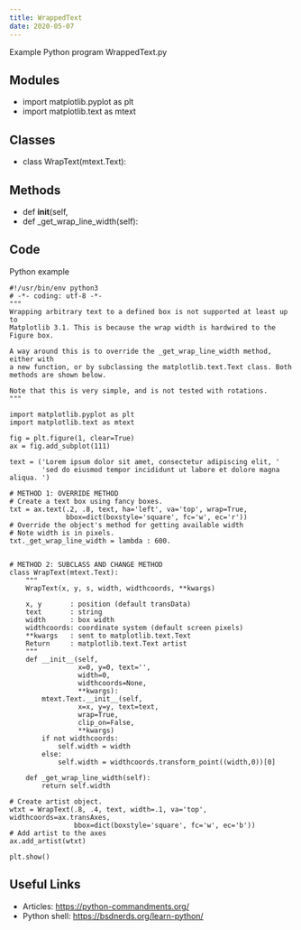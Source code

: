 ```yaml
---
title: WrappedText
date: 2020-05-07
---
```

Example Python program WrappedText.py

## Modules

* import matplotlib.pyplot as plt
* import matplotlib.text as mtext

## Classes

* class WrapText(mtext.Text):

## Methods

* def __init__(self,
* def _get_wrap_line_width(self):

## Code

Python example

    #!/usr/bin/env python3
    # -*- coding: utf-8 -*-
    """
    Wrapping arbitrary text to a defined box is not supported at least up to
    Matplotlib 3.1. This is because the wrap width is hardwired to the Figure box.
    
    A way around this is to override the _get_wrap_line_width method, either with
    a new function, or by subclassing the matplotlib.text.Text class. Both
    methods are shown below.
    
    Note that this is very simple, and is not tested with rotations.
    """
    
    import matplotlib.pyplot as plt
    import matplotlib.text as mtext
    
    fig = plt.figure(1, clear=True)
    ax = fig.add_subplot(111)
    
    text = ('Lorem ipsum dolor sit amet, consectetur adipiscing elit, '
            'sed do eiusmod tempor incididunt ut labore et dolore magna aliqua. ')
    
    # METHOD 1: OVERRIDE METHOD
    # Create a text box using fancy boxes.
    txt = ax.text(.2, .8, text, ha='left', va='top', wrap=True,
                  bbox=dict(boxstyle='square', fc='w', ec='r'))
    # Override the object's method for getting available width
    # Note width is in pixels.
    txt._get_wrap_line_width = lambda : 600.
    
    
    # METHOD 2: SUBCLASS AND CHANGE METHOD
    class WrapText(mtext.Text):
        """
        WrapText(x, y, s, width, widthcoords, **kwargs)
    
        x, y       : position (default transData)
        text       : string
        width      : box width
        widthcoords: coordinate system (default screen pixels)
        **kwargs   : sent to matplotlib.text.Text
        Return     : matplotlib.text.Text artist
        """
        def __init__(self,
                     x=0, y=0, text='',
                     width=0,
                     widthcoords=None,
                     **kwargs):
            mtext.Text.__init__(self,
                     x=x, y=y, text=text,
                     wrap=True,
                     clip_on=False,
                     **kwargs)
            if not widthcoords:
                self.width = width
            else:
                self.width = widthcoords.transform_point((width,0))[0]
    
        def _get_wrap_line_width(self):
            return self.width
    
    # Create artist object.
    wtxt = WrapText(.8, .4, text, width=.1, va='top', widthcoords=ax.transAxes,
                    bbox=dict(boxstyle='square', fc='w', ec='b'))
    # Add artist to the axes
    ax.add_artist(wtxt)
    
    plt.show()

## Useful Links

- Articles: https://python-commandments.org/
- Python shell: https://bsdnerds.org/learn-python/
